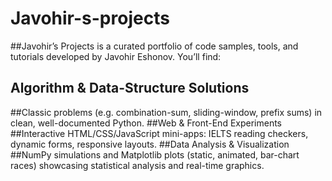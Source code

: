 # Javohir-s-projects

##Javohir’s Projects is a curated portfolio of code samples, tools, and tutorials developed by Javohir Eshonov. You’ll find:
## Algorithm & Data-Structure Solutions
##Classic problems (e.g. combination-sum, sliding-window, prefix sums) in clean, well-documented Python.
##Web & Front-End Experiments
##Interactive HTML/CSS/JavaScript mini-apps: IELTS reading checkers, dynamic forms, responsive layouts.
##Data Analysis & Visualization
##NumPy simulations and Matplotlib plots (static, animated, bar-chart races) showcasing statistical analysis and real-time graphics.
